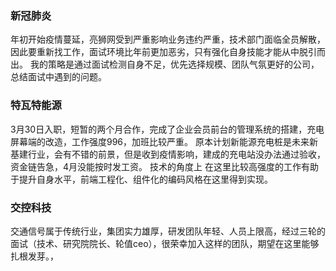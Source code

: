 ### 新冠肺炎

   年初开始疫情蔓延，亮狮网受到严重影响业务违约严重，技术部门面临全员解散，因此要重新找工作，面试环境比年前更加恶劣，只有强化自身技能才能从中脱引而出。
   我的策略是通过面试检测自身不足，优先选择规模、团队气氛更好的公司，总结面试中遇到的问题。
   
### 特瓦特能源
   
   3月30日入职，短暂的两个月合作，完成了企业会员前台的管理系统的搭建，充电屏幕端的改造，工作强度996，加班比较严重。
   原本计划新能源充电桩是未来新基建行业，会有不错的前景，但是收到疫情影响，建成的充电站没办法通过验收，资金链告急，4月没能按时发工资。
   技术的角度上 在这里比较高强度的工作有助于提升自身水平，前端工程化、组件化的编码风格在这里得到实现。
   
### 交控科技
   交通信号属于传统行业，集团实力雄厚，研发团队年轻、人员上限高，经过三轮的面试（技术、研究院院长、轮值ceo），很荣幸加入这样的团队，期望在这里能够扎根发芽。，   
